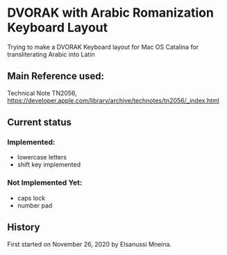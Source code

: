 # DVORAK with Arabic Romanization Keyboard Layout
 Trying to make a DVORAK Keyboard layout for Mac OS Catalina for transliterating Arabic into Latin

## Main Reference used:
Technical Note TN2056,
https://developer.apple.com/library/archive/technotes/tn2056/_index.html

## Current status
### Implemented:
- lowercase letters
- shift key implemented

### Not Implemented Yet:
- caps lock
- number pad


## History
First started on November 26, 2020 by Elsanussi Mneina.